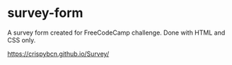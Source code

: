 # survey-form
A survey form created for FreeCodeCamp challenge. Done with HTML and CSS only.

https://crispybcn.github.io/Survey/
